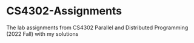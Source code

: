 # CS4302-Assignments
The lab assignments from CS4302 Parallel and Distributed Programming (2022 Fall) with my solutions
